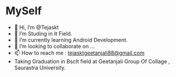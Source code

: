 # MySelf

- 👋 Hi, I’m @Tejaskt
- 👀 I’m Studing in It Field.
- 🌱 I’m currently learning Android Development.
- 💞️ I’m looking to collaborate on ...
- 📫 How to reach me : tejasktgeetanjali88@gmail.com
- Taking Graduation in BscIt field at Geetanjali Group Of Collage , Saurastra University.

<!---
Tejaskt/Tejaskt is a ✨ special ✨ repository because its `README.md` (this file) appears on your GitHub profile.
You can click the Preview link to take a look at your changes.
--->
